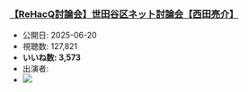 ### [【ReHacQ討論会】世田谷区ネット討論会【西田亮介】](https://www.youtube.com/watch?v=A6JpwISAoos)
-   公開日: 2025-06-20
-   視聴数: 127,821
-   **いいね数: 3,573**
-   出演者: 
- [![](https://img.youtube.com/vi/A6JpwISAoos/hqdefault.jpg)](https://www.youtube.com/watch?v=A6JpwISAoos)
